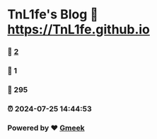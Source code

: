 # TnL1fe's Blog :link: https://TnL1fe.github.io 
### :page_facing_up: [2](https://TnL1fe.github.io/tag.html) 
### :speech_balloon: 1 
### :hibiscus: 295 
### :alarm_clock: 2024-07-25 14:44:53 
### Powered by :heart: [Gmeek](https://github.com/Meekdai/Gmeek)

